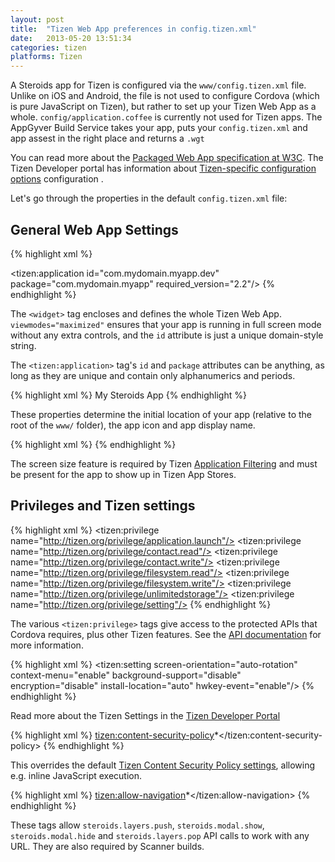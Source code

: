 ```yaml
---
layout: post
title:  "Tizen Web App preferences in config.tizen.xml"
date:   2013-05-20 13:51:34
categories: tizen
platforms: Tizen
---
```


A Steroids app for Tizen is configured via the `www/config.tizen.xml` file. Unlike on iOS and Android, the file is not used to configure Cordova (which is pure JavaScript on Tizen), but rather to set up your Tizen Web App as a whole. `config/application.coffee` is currently not used for Tizen apps. The AppGyver Build Service takes your app, puts your `config.tizen.xml` and app assest in the right place and returns a `.wgt`

You can read more about the [Packaged Web App specification at W3C](http://www.w3.org/TR/widgets/). The Tizen Developer portal has information about [Tizen-specific configuration options](https://developer.tizen.org/help/index.jsp?topic=%2Forg.tizen.web.appprogramming%2Fhtml%2Fide_sdk_tools%2Fweb_config_ext.htm) configuration .

Let's go through the properties in the default `config.tizen.xml` file:

## General Web App Settings

{% highlight xml %}
<?xml version="1.0" encoding="UTF-8"?>
<widget xmlns="http://www.w3.org/ns/widgets" xmlns:tizen="http://tizen.org/ns/widgets"
  id="http://yourdomain/myapp" version="1.0.0" viewmodes="maximized">
  <tizen:application id="com.mydomain.myapp.dev" package="com.mydomain.myapp"
    required_version="2.2"/>
{% endhighlight %}

The `<widget>` tag encloses and defines the whole Tizen Web App. `viewmodes="maximized"` ensures that your app is running in full screen mode without any extra controls, and the `id` attribute is just a unique domain-style string.

The `<tizen:application>` tag's `id` and `package` attributes can be anything, as long as they are unique and contain only alphanumerics and periods.

{% highlight xml %}
<content src="index.html"/>
<icon src="icons/steroids.png"/>
<name>My Steroids App</name>
{% endhighlight %}

These properties determine the initial location of your app (relative to the root of the `www/` folder), the app icon and app display name.

{% highlight xml %}
<feature name="http://tizen.org/feature/screen.size.normal"/>
{% endhighlight %}

The screen size feature is required by Tizen [Application Filtering](https://developer.tizen.org/help/index.jsp?topic=%2Forg.tizen.gettingstarted%2Fhtml%2Ftizen_overview%2Fapplication_filtering.htm) and must be present for the app to show up in Tizen App Stores.

## Privileges and Tizen settings
{% highlight xml %}
<tizen:privilege name="http://tizen.org/privilege/application.launch"/>
<tizen:privilege name="http://tizen.org/privilege/contact.read"/>
<tizen:privilege name="http://tizen.org/privilege/contact.write"/>
<tizen:privilege name="http://tizen.org/privilege/filesystem.read"/>
<tizen:privilege name="http://tizen.org/privilege/filesystem.write"/>
<tizen:privilege name="http://tizen.org/privilege/unlimitedstorage"/>
<tizen:privilege name="http://tizen.org/privilege/setting"/>
{% endhighlight %}

The various `<tizen:privilege>` tags give access to the protected APIs that Cordova requires, plus other Tizen features. See the [API documentation](https://developer.tizen.org/help/index.jsp?topic=%2Forg.tizen.web.device.apireference%2Ftizen%2Fprivilege.html) for more information.

{% highlight xml %}
<tizen:setting screen-orientation="auto-rotation" context-menu="enable"
  background-support="disable" encryption="disable" install-location="auto"
  hwkey-event="enable"/>
{% endhighlight %}

Read more about the Tizen Settings in the [Tizen Developer Portal](https://developer.tizen.org/help/index.jsp?topic=%2Forg.tizen.web.appprogramming%2Fhtml%2Fide_sdk_tools%2Fweb_config_ext.htm)

{% highlight xml %}
<tizen:content-security-policy>*</tizen:content-security-policy>
{% endhighlight %}

This overrides the default [Tizen Content Security Policy settings](https://developer.tizen.org/help/index.jsp?topic=%2Forg.tizen.web.appprogramming%2Fhtml%2Fbasics_tizen_programming%2Fweb_security_privacy.htm), allowing e.g. inline JavaScript execution.

{% highlight xml %}
<tizen:allow-navigation>*</tizen:allow-navigation>
<access origin="*" subdomains="true"></access>
{% endhighlight %}

These tags allow `steroids.layers.push`, `steroids.modal.show`, `steroids.modal.hide` and `steroids.layers.pop` API calls to work with any URL. They are also required by Scanner builds.